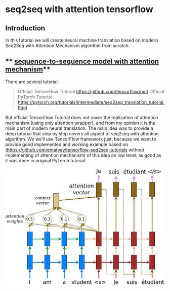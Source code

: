 # seq2seq with attention tensorflow

## Introduction

In this tutorial we will create neural machine translation based on modern 
Seq2Seq with Attention Mechanism algorithm from scratch.

## ** [sequence-to-sequence model with attention mechanism](seq2seq_att.ipynb)**
 
There are several tutorial:
> Official TensorFlow Tutorial https://github.com/tensorflow/nmt
> Official PyTorch Tutorial  https://pytorch.org/tutorials/intermediate/seq2seq_translation_tutorial.html


But official TensorFlow Tutorial does not cover the realization of attention mechanism 
(using only attention wrapper), and from my opinion it is the main part of 
modern neural translation.  The main idea was to provide a deep tutorial that 
step by step covers all aspect of seq2seq with attention algorithm. 
We we’ll use TensorFlow framework just, because we want to provide 
good implemented and working example based on 
(https://github.com/ematvey/tensorflow-seq2seq-tutorials 
without implementing of attention mechanism) of this idea on low level, 
as good as it was done in original PyTorch tutorial.

![seq2seq-with-attention](pictures/attention_mechanism.jpg)
